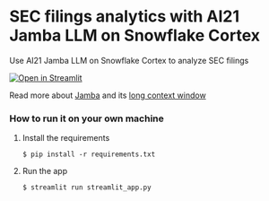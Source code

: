 # SEC filings analytics with AI21 Jamba LLM on Snowflake Cortex

Use AI21 Jamba LLM on Snowflake Cortex to analyze SEC filings

[![Open in Streamlit](https://static.streamlit.io/badges/streamlit_badge_black_white.svg)](https://cortex-ai21-jamba.streamlit.app/)

Read more about [Jamba](https://arxiv.org/pdf/2403.19887) and its [long context window](https://www.ai21.com/blog/long-context-yoav-shoham)

### How to run it on your own machine

1. Install the requirements

   ```
   $ pip install -r requirements.txt
   ```

2. Run the app

   ```
   $ streamlit run streamlit_app.py
   ```
